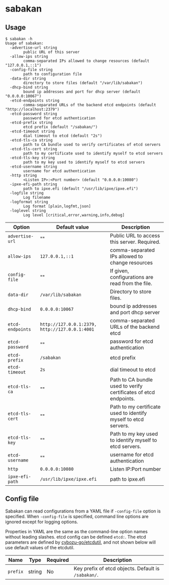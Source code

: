 sabakan
=======

Usage
-----

```console
$ sabakan -h
Usage of sabakan:
  -advertise-url string
        public URL of this server
  -allow-ips string
        comma-separated IPs allowed to change resources (default "127.0.0.1,::1")
  -config-file string
        path to configuration file
  -data-dir string
        directory to store files (default "/var/lib/sabakan")
  -dhcp-bind string
        bound ip addresses and port for dhcp server (default "0.0.0.0:10067")
  -etcd-endpoints string
        comma-separated URLs of the backend etcd endpoints (default "http://localhost:2379")
  -etcd-password string
        password for etcd authentication
  -etcd-prefix string
        etcd prefix (default "/sabakan/")
  -etcd-timeout string
        dial timeout to etcd (default "2s")
  -etcd-tls-ca string
        path to CA bundle used to verify certificates of etcd servers
  -etcd-tls-cert string
        path to my certificate used to identify myself to etcd servers
  -etcd-tls-key string
        path to my key used to identify myself to etcd servers
  -etcd-username string
        username for etcd authentication
  -http string
        <Listen IP>:<Port number> (default "0.0.0.0:10080")
  -ipxe-efi-path string
        path to ipxe.efi (default "/usr/lib/ipxe/ipxe.efi")
  -logfile string
        Log filename
  -logformat string
        Log format [plain,logfmt,json]
  -loglevel string
        Log level [critical,error,warning,info,debug]
```

Option           | Default value                                  | Description
------           | -------------                                  | -----------
`advertise-url`  | ""                                             | Public URL to access this server.  Required.
`allow-ips`      | `127.0.0.1,::1`                                | comma-separated IPs allowed to change resources
`config-file`    | ""                                             | If given, configurations are read from the file.
`data-dir`       | `/var/lib/sabakan`                             | Directory to store files.
`dhcp-bind`      | `0.0.0.0:10067`                                | bound ip addresses and port dhcp server
`etcd-endpoints` | `http://127.0.0.1:2379, http://127.0.0.1:4001` | comma-separated URLs of the backend etcd
`etcd-password`  | ""                                             | password for etcd authentication
`etcd-prefix`    | `/sabakan`                                     | etcd prefix
`etcd-timeout`   | `2s`                                           | dial timeout to etcd
`etcd-tls-ca`    | ""                                             | Path to CA bundle used to verify certificates of etcd endpoints.
`etcd-tls-cert`  | ""                                             | Path to my certificate used to identify myself to etcd servers.
`etcd-tls-key`   | ""                                             | Path to my key used to identify myself to etcd servers.
`etcd-username`  | ""                                             | username for etcd authentication
`http`           | `0.0.0.0:10080`                                | Listen IP:Port number
`ipxe-efi-path`  | `/usr/lib/ipxe/ipxe.efi`                       | path to ipxe.efi

Config file
-----------

Sabakan can read configurations from a YAML file if `-config-file` option is specified.
When `-config-file` is specified, command line options are ignored except for logging
options.

Properties in YAML are the same as the command-line option names without leading slashes.
etcd config can be defined `etcd:`. The etcd parameters are defined by [cybozu-go/etcdutil](https://github.com/cybozu-go/etcdutil), and not shown below will use default values of the etcdutil.

Name     | Type   | Required | Description
-------- | ------ | -------- | -----------
`prefix` | string | No       | Key prefix of etcd objects.  Default is `/sabakan/`.
